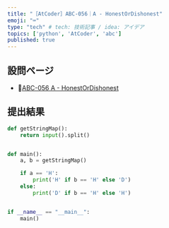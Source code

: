 ```yaml
---
title: "［AtCoder］ABC-056｜A - HonestOrDishonest"
emoji: "⌨️"
type: "tech" # tech: 技術記事 / idea: アイデア
topics: ['python', 'AtCoder', 'abc']
published: true
---
```


## 設問ページ

- 🔗[ABC-056 A - HonestOrDishonest](https://atcoder.jp/contests/abc056/tasks/abc056_a)

## 提出結果

```python
def getStringMap():
    return input().split()


def main():
    a, b = getStringMap()

    if a == 'H':
        print('H' if b == 'H' else 'D')
    else:
        print('D' if b == 'H' else 'H')


if __name__ == "__main__":
    main()
```
